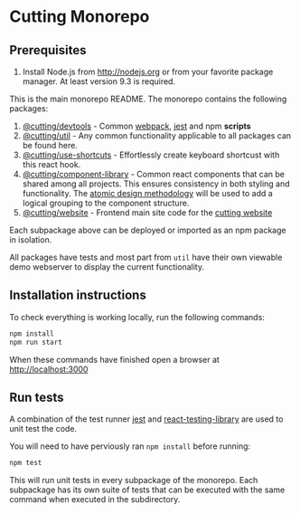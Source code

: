 # Cutting Monorepo

## Prerequisites
1. Install Node.js from http://nodejs.org or from your favorite package manager.  At least version 9.3 is required.


 This is the main monorepo README.  The monorepo contains the following packages:

 1. [@cutting/devtools](./packages/devtools/README.md) - Common [webpack](https://webpack.js.org/), [jest](https://facebook.github.io/jest/) and npm **scripts**
 2. [@cutting/util](./packages/util/README.md) - Any common functionality applicable to all packages can be found here.
 3. [@cutting/use-shortcuts](./packages/use-shortcuts/README.md) - Effortlessly create keyboard shortcust with this react hook.
 5. [@cutting/component-library](./packages/component-library/README.md) - Common react components that can be shared among all projects.  This ensures consistency in both styling and functionality.  The [atomic design methodology](http://atomicdesign.bradfrost.com/chapter-2/) will be used to add a logical grouping to the component structure.
 7. [@cutting/website](./apps/website/README.md) - Frontend main site code for the [cutting website](http://cutting.**scot**])

Each subpackage above can be deployed or imported as an npm package in isolation.

All packages have tests and most part from `util` have their own viewable demo webserver to display the current functionality.

## Installation instructions

To check everything is working locally, run the following commands:

```sh
npm install
npm run start
```

When these commands have finished open a browser at [http://localhost:3000](http://localhost:3000)

## Run tests

A combination of the test runner [jest](https://facebook.github.io/jest/) and [react-testing-library](https://github.com/testing-library/react-testing-library) are used to unit test the code.

You will need to have perviously ran `npm install` before running:

```sh
npm test
```

This will run unit tests in every subpackage of the monorepo.  Each subpackage has its own suite of tests that can be executed with the same command when executed in the subdirectory.